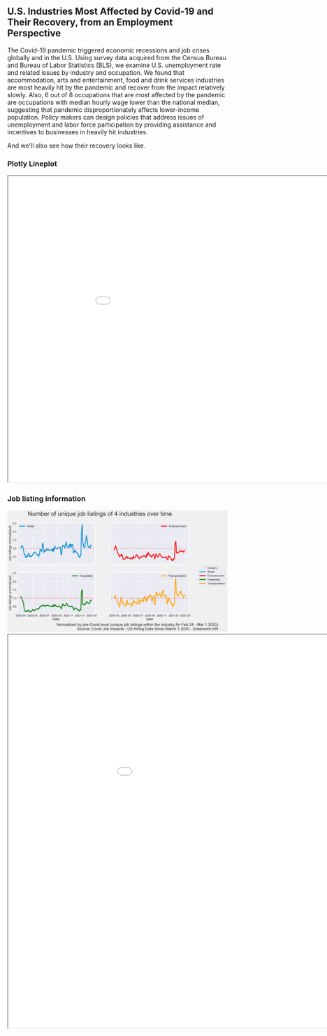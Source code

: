 ## U.S. Industries Most Affected by Covid-19 and Their Recovery, from an Employment Perspective

The Covid-19 pandemic triggered economic recessions and job crises globally and in the U.S. Using survey data acquired from the Census Bureau and Bureau of Labor Statistics (BLS), we examine U.S. unemployment rate and related issues by industry and occupation. We found that accommodation, arts and entertainment, food and drink services industries are most heavily hit by the pandemic and recover from the impact relatively slowly. Also, 6 out of 8 occupations that are most affected by the pandemic are occupations with median hourly wage lower than the national median, suggesting that pandemic disproportionately affects lower-income population. Policy makers can design policies that address issues of unemployment and labor force participation by providing assistance and incentives to businesses in heavily hit industries. 

And we'll also see how their recovery looks like.

### Plotly Lineplot
<iframe src="lineplot.html" height="700" width="1000"></iframe>

### Job listing information
<img src="job_listing.png" width="600">
<iframe src="image/1_stack_area.html" height="900" width="1100"></iframe>
